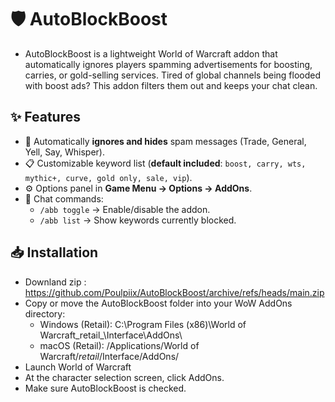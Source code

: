 # 🛡️ AutoBlockBoost
- AutoBlockBoost is a lightweight World of Warcraft addon that automatically ignores players spamming advertisements for boosting, carries, or gold-selling services. Tired of global channels being flooded with boost ads? This addon filters them out and keeps your chat clean.

## ✨ Features
- 🚫 Automatically **ignores and hides** spam messages (Trade, General, Yell, Say, Whisper).
- 📋 Customizable keyword list (**default included**: `boost, carry, wts, mythic+, curve, gold only, sale, vip`).
- ⚙️ Options panel in **Game Menu → Options → AddOns**.
- 💬 Chat commands:
  - `/abb toggle` → Enable/disable the addon.
  - `/abb list` → Show keywords currently blocked.

## 📥 Installation
- Downland zip : https://github.com/Poulpiix/AutoBlockBoost/archive/refs/heads/main.zip
- Copy or move the AutoBlockBoost folder into your WoW AddOns directory:
  - Windows (Retail): C:\Program Files (x86)\World of Warcraft\_retail_\Interface\AddOns\
  - macOS (Retail): /Applications/World of Warcraft/_retail_/Interface/AddOns/
- Launch World of Warcraft
- At the character selection screen, click AddOns.
- Make sure AutoBlockBoost is checked.
